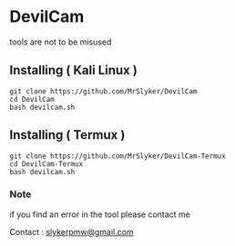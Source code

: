 # DevilCam
tools are not to be misused

## Installing ( Kali Linux )

```
git clone https://github.com/MrSlyker/DevilCam
cd DevilCam
bash devilcam.sh
```

## Installing ( Termux )

```
git clone https://github.com/MrSlyker/DevilCam-Termux
cd DevilCam-Termux
bash devilcam.sh
```

### Note

if you find an error in the tool please contact me

Contact : slykerpmw@gmail.com
